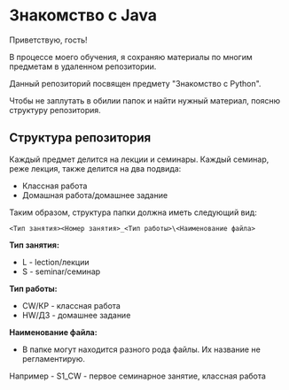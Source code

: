 # Знакомство с Java

Приветствую, гость!

В процессе моего обучения, я сохраняю материалы по многим предметам в удаленном репозитории. 

Данный репозиторий посвящен предмету "Знакомство с Python".

Чтобы не заплутать в обилии папок и найти нужный материал, поясню структуру репозитория.

## Структура репозитория

Каждый предмет делится на лекции и семинары. Каждый семинар, реже лекция, также делится на два подвида:
- Классная работа
- Домашная работа/домашнее задание

Таким образом, структура папки должна иметь следующий вид:

`<Тип занятия><Номер занятия>_<Тип работы>\<Наименование файла>`

__Тип занятия:__
* L - lection/лекции
* S - seminar/семинар

__Тип работы:__
* CW/КР - классная работа
* HW/ДЗ - домашнее задание

__Наименование файла:__
* В папке могут находится разного рода файлы. Их название не регламентирую.

Например - S1_CW - первое семинарное занятие, классная работа
